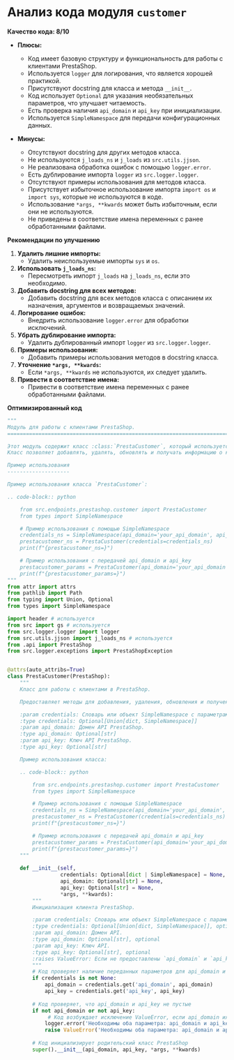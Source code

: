 # Анализ кода модуля `customer`

**Качество кода: 8/10**

- **Плюсы:**
    - Код имеет базовую структуру и функциональность для работы с клиентами PrestaShop.
    - Используется `logger` для логирования, что является хорошей практикой.
    - Присутствуют docstring для класса и метода `__init__`.
    - Код использует `Optional` для указания необязательных параметров, что улучшает читаемость.
    - Есть проверка наличия `api_domain` и `api_key` при инициализации.
    - Используется `SimpleNamespace` для передачи конфигурационных данных.

- **Минусы:**
    - Отсутствуют docstring для других методов класса.
    - Не используются `j_loads_ns` и `j_loads` из `src.utils.jjson`.
    - Не реализована обработка ошибок с помощью `logger.error`.
    - Есть дублирование импорта `logger` из `src.logger.logger`.
    - Отсутствуют примеры использования для методов класса.
    - Присутствует избыточное использование импорта `import os` и `import sys`, которые не используются в коде.
    - Использование `*args, **kwards` может быть избыточным, если они не используются.
    - Не приведены в соответствие имена переменных с ранее обработанными файлами.

**Рекомендации по улучшению**
1. **Удалить лишние импорты:**
    - Удалить неиспользуемые импорты `sys` и `os`.
2. **Использовать `j_loads_ns`:**
    - Пересмотреть импорт `j_loads` на `j_loads_ns`, если это необходимо.
3. **Добавить docstring для всех методов:**
    - Добавить docstring для всех методов класса с описанием их назначения, аргументов и возвращаемых значений.
4. **Логирование ошибок:**
    - Внедрить использование `logger.error` для обработки исключений.
5. **Убрать дублирование импорта:**
    - Удалить дублированный импорт `logger` из `src.logger.logger`.
6. **Примеры использования:**
    - Добавить примеры использования методов в docstring класса.
7. **Уточнение `*args, **kwards`:**
   - Если `*args, **kwards` не используются, их следует удалить.
8. **Привести в соответствие имена:**
    - Привести в соответствие имена переменных с ранее обработанными файлами.

**Оптимизированный код**
```python
"""
Модуль для работы с клиентами PrestaShop.
=========================================================================================

Этот модуль содержит класс :class:`PrestaCustomer`, который используется для управления клиентами в PrestaShop.
Класс позволяет добавлять, удалять, обновлять и получать информацию о клиентах через API PrestaShop.

Пример использования
--------------------

Пример использования класса `PrestaCustomer`:

.. code-block:: python

    from src.endpoints.prestashop.customer import PrestaCustomer
    from types import SimpleNamespace

    # Пример использования с помощью SimpleNamespace
    credentials_ns = SimpleNamespace(api_domain='your_api_domain', api_key='your_api_key')
    prestacustomer_ns = PrestaCustomer(credentials=credentials_ns)
    print(f"{prestacustomer_ns=}")

    # Пример использования с передачей api_domain и api_key
    prestacustomer_params = PrestaCustomer(api_domain='your_api_domain', api_key='your_api_key')
    print(f"{prestacustomer_params=}")
"""
from attr import attrs
from pathlib import Path
from typing import Union, Optional
from types import SimpleNamespace

import header # используется
from src import gs # используется
from src.logger.logger import logger
from src.utils.jjson import j_loads_ns # используется
from .api import PrestaShop
from src.logger.exceptions import PrestaShopException


@attrs(auto_attribs=True)
class PrestaCustomer(PrestaShop):
    """
    Класс для работы с клиентами в PrestaShop.

    Предоставляет методы для добавления, удаления, обновления и получения информации о клиентах через API PrestaShop.

    :param credentials: Словарь или объект SimpleNamespace с параметрами `api_domain` и `api_key`.
    :type credentials: Optional[Union[dict, SimpleNamespace]]
    :param api_domain: Домен API PrestaShop.
    :type api_domain: Optional[str]
    :param api_key: Ключ API PrestaShop.
    :type api_key: Optional[str]

    Пример использования класса:

    .. code-block:: python

        from src.endpoints.prestashop.customer import PrestaCustomer
        from types import SimpleNamespace

        # Пример использования с помощью SimpleNamespace
        credentials_ns = SimpleNamespace(api_domain='your_api_domain', api_key='your_api_key')
        prestacustomer_ns = PrestaCustomer(credentials=credentials_ns)
        print(f"{prestacustomer_ns=}")

        # Пример использования с передачей api_domain и api_key
        prestacustomer_params = PrestaCustomer(api_domain='your_api_domain', api_key='your_api_key')
        print(f"{prestacustomer_params=}")
    """
    
    def __init__(self, 
                 credentials: Optional[dict | SimpleNamespace] = None, 
                 api_domain: Optional[str] = None, 
                 api_key: Optional[str] = None, 
                 *args, **kwards):
        """
        Инициализация клиента PrestaShop.

        :param credentials: Словарь или объект SimpleNamespace с параметрами `api_domain` и `api_key`.
        :type credentials: Optional[Union[dict, SimpleNamespace]], optional
        :param api_domain: Домен API.
        :type api_domain: Optional[str], optional
        :param api_key: Ключ API.
        :type api_key: Optional[str], optional
        :raises ValueError: Если не предоставлены `api_domain` и `api_key`.
        """
        # Код проверяет наличие переданных параметров для api_domain и api_key
        if credentials is not None:
            api_domain = credentials.get('api_domain', api_domain)
            api_key = credentials.get('api_key', api_key)
        
        # Код проверяет, что api_domain и api_key не пустые
        if not api_domain or not api_key:
             # Код возбуждает исключение ValueError, если api_domain или api_key отсутствуют
            logger.error('Необходимы оба параметра: api_domain и api_key.')
            raise ValueError('Необходимы оба параметра: api_domain и api_key.')
        
        # Код инициализирует родительский класс PrestaShop
        super().__init__(api_domain, api_key, *args, **kwards)
```